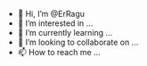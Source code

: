 - 👋 Hi, I’m @ErRagu
- 👀 I’m interested in ...
- 🌱 I’m currently learning ...
- 💞️ I’m looking to collaborate on ...
- 📫 How to reach me ...

<!---
ErRagu/ErRagu is a ✨ special ✨ repository because its `README.md` (this file) appears on your GitHub profile.
You can click the Preview link to take a look at your changes.
--->
